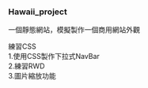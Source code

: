 <h3>Hawaii_project</h3>

一個靜態網站，模擬製作一個商用網站外觀

練習CSS</br>
1.使用CSS製作下拉式NavBar</br>
2.練習RWD</br>
3.圖片縮放功能</br>
